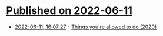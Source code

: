 # [Published on 2022-06-11](index.md)

* [2022-06-11, 16:07:27](https://news.ycombinator.com/item?id=31705542) - [Things you're allowed to do (2020)](https://milan.cvitkovic.net/writing/things_youre_allowed_to_do/)
